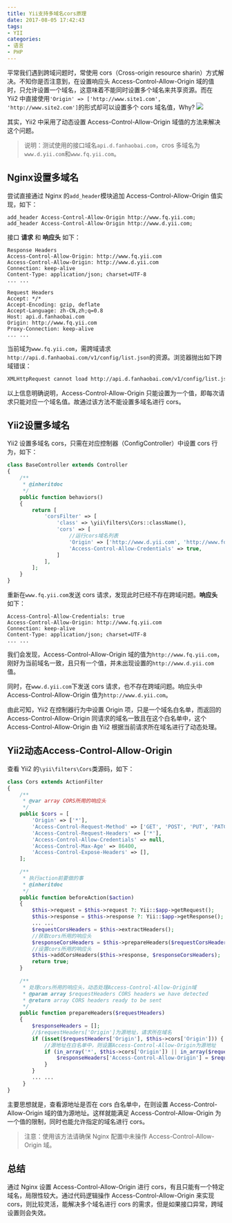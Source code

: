 ```yaml
---
title: Yii支持多域名cors原理
date: 2017-08-05 17:42:43
tags:
- YII
categories:
- 语言
- PHP
---
```


平常我们遇到跨域问题时，常使用 cors（Cross-origin resource sharin）方式解决。不知你是否注意到，在设置响应头 Access-Control-Allow-Origin 域的值时，只允许设置一个域名，这意味着不能同时设置多个域名来共享资源。而在 Yii2 中直接使用`'Origin' => ['http://www.site1.com', 'http://www.site2.com']`的形式却可以设置多个 cors 域名值，Why?
![](https://img5.fanhaobai.com/2017/08/yii-cors/b353a007-0c9c-4ee2-b0a9-85ccc205a145.png)<!--more-->

其实，Yii2 中采用了动态设置 Access-Control-Allow-Origin 域值的方法来解决这个问题。

> 说明：测试使用的接口域名`api.d.fanhaobai.com`，cros 多域名为`www.d.yii.com`和`www.fq.yii.com`。

## Nginx设置多域名

尝试直接通过 Nginx 的`add_header`模块追加 Access-Control-Allow-Origin 值实现，如下：

```Nginx
add_header Access-Control-Allow-Origin http://www.fq.yii.com;
add_header Access-Control-Allow-Origin http://www.d.yii.com;
```

接口 **请求** 和 **响应头** 如下：

```Dos
Response Headers
Access-Control-Allow-Origin: http://www.fq.yii.com
Access-Control-Allow-Origin: http://www.d.yii.com
Connection: keep-alive
Content-Type: application/json; charset=UTF-8
... ...

Request Headers
Accept: */*
Accept-Encoding: gzip, deflate
Accept-Language: zh-CN,zh;q=0.8
Host: api.d.fanhaobai.com
Origin: http://www.fq.yii.com
Proxy-Connection: keep-alive
... ...
```

当前域为`www.fq.yii.com`，需跨域请求`http://api.d.fanhaobai.com/v1/config/list.json`的资源。浏览器抛出如下跨域错误：

```Bash
XMLHttpRequest cannot load http://api.d.fanhaobai.com/v1/config/list.json. The 'Access-Control-Allow-Origin' header contains multiple values 'http://www.fq.yii.com, http://www.d.yii.com', but only one is allowed. Origin 'http://www.fq.yii.com' is therefore not allowed access.
```

以上信息明确说明，Access-Control-Allow-Origin 只能设置为一个值，即每次请求只能对应一个域名值。故通过该方法不能设置多域名进行 cors。

##  Yii2设置多域名

Yii2 设置多域名 cors，只需在对应控制器（ConfigController）中设置 cors 行为，如下：

```PHP
class BaseController extends Controller
{
    /**
     * @inheritdoc
     */
    public function behaviors()
    {
        return [
            'corsFilter' => [
                'class' => \yii\filters\Cors::className(),
                'cors' => [
                    //运行cors域名列表
                    'Origin' => ['http://www.d.yii.com', 'http://www.fq.yii.com'],
                    'Access-Control-Allow-Credentials' => true,
                ]
            ],
        ];
    }
}
```

重新在`www.fq.yii.com`发送 cors 请求，发现此时已经不存在跨域问题。**响应头** 如下：

```DOS
Access-Control-Allow-Credentials: true
Access-Control-Allow-Origin: http://www.fq.yii.com
Connection: keep-alive
Content-Type: application/json; charset=UTF-8
... ...
```

我们会发现，Access-Control-Allow-Origin 域的值为`http://www.fq.yii.com`，刚好为当前域名一致，且只有一个值，并未出现设置的`http://www.d.yii.com`值。

同时，在`www.d.yii.com`下发送 cors 请求，也不存在跨域问题。响应头中 Access-Control-Allow-Origin 值为`http://www.d.yii.com`。

由此可知，Yii2 在控制器行为中设置 Origin 项，只是一个域名白名单，而返回的 Access-Control-Allow-Origin 同请求的域名一致且在这个白名单中，这个 Access-Control-Allow-Origin 由 Yii2 根据当前请求所在域名进行了动态处理。

## Yii2动态Access-Control-Allow-Origin

查看 Yii2 的`\yii\filters\Cors`类源码，如下：

```PHP
class Cors extends ActionFilter
{
    /**
     * @var array CORS所用的响应头
     */
    public $cors = [
        'Origin' => ['*'],
        'Access-Control-Request-Method' => ['GET', 'POST', 'PUT', 'PATCH', 'DELETE', 'HEAD', 'OPTIONS'],
        'Access-Control-Request-Headers' => ['*'],
        'Access-Control-Allow-Credentials' => null,
        'Access-Control-Max-Age' => 86400,
        'Access-Control-Expose-Headers' => [],
    ];
    
    /**
     * 执行action前要做的事
     * @inheritdoc
     */
    public function beforeAction($action)
    {
        $this->request = $this->request ?: Yii::$app->getRequest();
        $this->response = $this->response ?: Yii::$app->getResponse();
        ... ...
        $requestCorsHeaders = $this->extractHeaders();
        //获取cors所用的响应头
        $responseCorsHeaders = $this->prepareHeaders($requestCorsHeaders);
        //设置cors所用的响应头
        $this->addCorsHeaders($this->response, $responseCorsHeaders);
        return true;
    }
    
    /**
     * 处理cors所用的响应头，动态处理Access-Control-Allow-Origin域
     * @param array $requestHeaders CORS headers we have detected
     * @return array CORS headers ready to be sent
     */
    public function prepareHeaders($requestHeaders)
    {
    	$responseHeaders = [];
        //$requestHeaders['Origin']为源地址，请求所在域名
        if (isset($requestHeaders['Origin'], $this->cors['Origin'])) {
            //源地址在白名单中，则设置Access-Control-Allow-Origin为源地址
            if (in_array('*', $this->cors['Origin']) || in_array($requestHeaders['Origin'], $this->cors['Origin'])) {
                $responseHeaders['Access-Control-Allow-Origin'] = $requestHeaders['Origin'];
            }
        }
        ... ...
     }
}
```

主要思想就是，查看源地址是否在 cors 白名单中，在则设置 Access-Control-Allow-Origin 域的值为源地址。这样就能满足 Access-Control-Allow-Origin 为一个值的限制，同时也能允许指定的域名进行 cors。

> 注意：使用该方法请确保 Nginx 配置中未操作 Access-Control-Allow-Origin 域。

## 总结

通过 Nginx 设置 Access-Control-Allow-Origin 进行 cors，有且只能有一个特定域名，局限性较大。通过代码逻辑操作 Access-Control-Allow-Origin 来实现 cors，则比较灵活，能解决多个域名进行 cors 的需求，但是如果接口异常，跨域设置则会失效。

